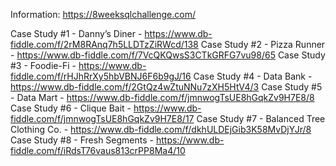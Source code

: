 Information:                                    https://8weeksqlchallenge.com/


Case Study #1 - Danny’s Diner                 - https://www.db-fiddle.com/f/2rM8RAnq7h5LLDTzZiRWcd/138
Case Study #2 - Pizza Runner                  - https://www.db-fiddle.com/f/7VcQKQwsS3CTkGRFG7vu98/65
Case Study #3 - Foodie-Fi                     - https://www.db-fiddle.com/f/rHJhRrXy5hbVBNJ6F6b9gJ/16
Case Study #4 - Data Bank                     - https://www.db-fiddle.com/f/2GtQz4wZtuNNu7zXH5HtV4/3
Case Study #5 - Data Mart                     - https://www.db-fiddle.com/f/jmnwogTsUE8hGqkZv9H7E8/8
Case Study #6 - Clique Bait                   - https://www.db-fiddle.com/f/jmnwogTsUE8hGqkZv9H7E8/17
Case Study #7 - Balanced Tree Clothing Co.    - https://www.db-fiddle.com/f/dkhULDEjGib3K58MvDjYJr/8
Case Study #8 - Fresh Segments                - https://www.db-fiddle.com/f/iRdsT76vaus813crPP8Ma4/10

